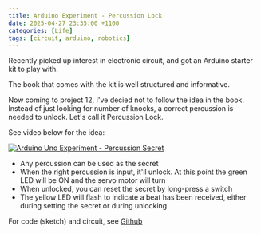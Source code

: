 ```yaml
---
title: Arduino Experiment - Percussion Lock
date: 2025-04-27 23:35:00 +1100
categories: [Life]
tags: [circuit, arduino, robotics]
---
```


Recently picked up interest in electronic circuit, and got an Arduino starter kit to play with.

The book that comes with the kit is well structured and informative.

Now coming to project 12, I've decied not to follow the idea in the book. Instead of just looking for number of knocks, a correct percussion is needed to unlock. Let's call it Percussion Lock. 

See video below for the idea:

[![Arduino Uno Experiment - Percussion Secret](https://www.youtube.com/shorts/VU5ztTpm1ms/0.jpg)](https://www.youtube.com/shorts/VU5ztTpm1ms)

- Any percussion can be used as the secret
- When the right percussion is input, it'll unlock. At this point the green LED will be ON and the servo motor will turn
- When unlocked, you can reset the secret by long-press a switch
- The yellow LED will flash to indicate a beat has been received, either during setting the secret or during unlocking

For code (sketch) and circuit, see [Github](https://github.com/totrit/arduino-experiments/tree/031ffe74e3a13da6dda0823ba5721b0fdae9291a/percussion-lock)